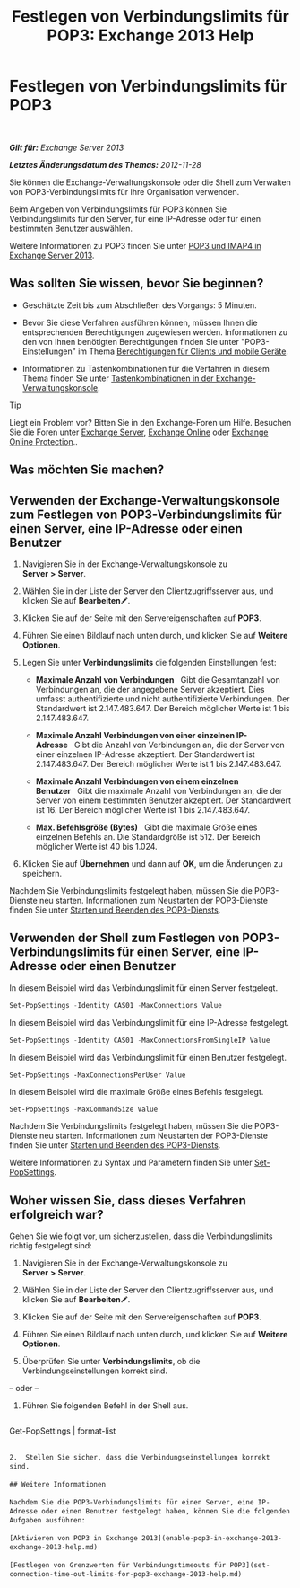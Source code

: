 ﻿---
title: 'Festlegen von Verbindungslimits für POP3: Exchange 2013 Help'
TOCTitle: Festlegen von Verbindungslimits für POP3
ms:assetid: 512d61c2-2a34-4813-92a9-875339d3388b
ms:mtpsurl: https://technet.microsoft.com/de-de/library/Aa997988(v=EXCHG.150)
ms:contentKeyID: 50554818
ms.date: 04/24/2018
mtps_version: v=EXCHG.150
ms.translationtype: HT
---

# Festlegen von Verbindungslimits für POP3

 

_**Gilt für:** Exchange Server 2013_

_**Letztes Änderungsdatum des Themas:** 2012-11-28_

Sie können die Exchange-Verwaltungskonsole oder die Shell zum Verwalten von POP3-Verbindungslimits für Ihre Organisation verwenden.

Beim Angeben von Verbindungslimits für POP3 können Sie Verbindungslimits für den Server, für eine IP-Adresse oder für einen bestimmten Benutzer auswählen.

Weitere Informationen zu POP3 finden Sie unter [POP3 und IMAP4 in Exchange Server 2013](pop3-and-imap4-in-exchange-server-2013-exchange-2013-help.md).

## Was sollten Sie wissen, bevor Sie beginnen?

  - Geschätzte Zeit bis zum Abschließen des Vorgangs: 5 Minuten.

  - Bevor Sie diese Verfahren ausführen können, müssen Ihnen die entsprechenden Berechtigungen zugewiesen werden. Informationen zu den von Ihnen benötigten Berechtigungen finden Sie unter "POP3-Einstellungen" im Thema [Berechtigungen für Clients und mobile Geräte](clients-and-mobile-devices-permissions-exchange-2013-help.md).

  - Informationen zu Tastenkombinationen für die Verfahren in diesem Thema finden Sie unter [Tastenkombinationen in der Exchange-Verwaltungskonsole](keyboard-shortcuts-in-the-exchange-admin-center-exchange-online-protection-help.md).


> [!TIP]
> Liegt ein Problem vor? Bitten Sie in den Exchange-Foren um Hilfe. Besuchen Sie die Foren unter <A href="https://go.microsoft.com/fwlink/p/?linkid=60612">Exchange Server</A>, <A href="https://go.microsoft.com/fwlink/p/?linkid=267542">Exchange Online</A> oder <A href="https://go.microsoft.com/fwlink/p/?linkid=285351">Exchange Online Protection</A>..



## Was möchten Sie machen?

## Verwenden der Exchange-Verwaltungskonsole zum Festlegen von POP3-Verbindungslimits für einen Server, eine IP-Adresse oder einen Benutzer

1.  Navigieren Sie in der Exchange-Verwaltungskonsole zu **Server** **\>** **Server**.

2.  Wählen Sie in der Liste der Server den Clientzugriffsserver aus, und klicken Sie auf **Bearbeiten**![Bearbeitungssymbol](images/Bb124582.6f53ccb2-1f13-4c02-bea0-30690e6ea71d(EXCHG.150).gif "Bearbeitungssymbol").

3.  Klicken Sie auf der Seite mit den Servereigenschaften auf **POP3**.

4.  Führen Sie einen Bildlauf nach unten durch, und klicken Sie auf **Weitere Optionen**.

5.  Legen Sie unter **Verbindungslimits** die folgenden Einstellungen fest:
    
      - **Maximale Anzahl von Verbindungen**   Gibt die Gesamtanzahl von Verbindungen an, die der angegebene Server akzeptiert. Dies umfasst authentifizierte und nicht authentifizierte Verbindungen. Der Standardwert ist 2.147.483.647. Der Bereich möglicher Werte ist 1 bis 2.147.483.647.
    
      - **Maximale Anzahl Verbindungen von einer einzelnen IP-Adresse**   Gibt die Anzahl von Verbindungen an, die der Server von einer einzelnen IP-Adresse akzeptiert. Der Standardwert ist 2.147.483.647. Der Bereich möglicher Werte ist 1 bis 2.147.483.647.
    
      - **Maximale Anzahl Verbindungen von einem einzelnen Benutzer**   Gibt die maximale Anzahl von Verbindungen an, die der Server von einem bestimmten Benutzer akzeptiert. Der Standardwert ist 16. Der Bereich möglicher Werte ist 1 bis 2.147.483.647.
    
      - **Max. Befehlsgröße (Bytes)**   Gibt die maximale Größe eines einzelnen Befehls an. Die Standardgröße ist 512. Der Bereich möglicher Werte ist 40 bis 1.024.

6.  Klicken Sie auf **Übernehmen** und dann auf **OK**, um die Änderungen zu speichern.

Nachdem Sie Verbindungslimits festgelegt haben, müssen Sie die POP3-Dienste neu starten. Informationen zum Neustarten der POP3-Dienste finden Sie unter [Starten und Beenden des POP3-Diensts](start-and-stop-the-pop3-services-exchange-2013-help.md).

## Verwenden der Shell zum Festlegen von POP3-Verbindungslimits für einen Server, eine IP-Adresse oder einen Benutzer

In diesem Beispiel wird das Verbindungslimit für einen Server festgelegt.

```powershell
Set-PopSettings -Identity CAS01 -MaxConnections Value
```

In diesem Beispiel wird das Verbindungslimit für eine IP-Adresse festgelegt.

```powershell
Set-PopSettings -Identity CAS01 -MaxConnectionsFromSingleIP Value
```

In diesem Beispiel wird das Verbindungslimit für einen Benutzer festgelegt.

    Set-PopSettings -MaxConnectionsPerUser Value 

In diesem Beispiel wird die maximale Größe eines Befehls festgelegt.

```powershell
Set-PopSettings -MaxCommandSize Value
```

Nachdem Sie Verbindungslimits festgelegt haben, müssen Sie die POP3-Dienste neu starten. Informationen zum Neustarten der POP3-Dienste finden Sie unter [Starten und Beenden des POP3-Diensts](start-and-stop-the-pop3-services-exchange-2013-help.md).

Weitere Informationen zu Syntax und Parametern finden Sie unter [Set-PopSettings](https://technet.microsoft.com/de-de/library/aa997154\(v=exchg.150\)).

## Woher wissen Sie, dass dieses Verfahren erfolgreich war?

Gehen Sie wie folgt vor, um sicherzustellen, dass die Verbindungslimits richtig festgelegt sind:

1.  Navigieren Sie in der Exchange-Verwaltungskonsole zu **Server** **\>** **Server**.

2.  Wählen Sie in der Liste der Server den Clientzugriffsserver aus, und klicken Sie auf **Bearbeiten**![Bearbeitungssymbol](images/Bb124582.6f53ccb2-1f13-4c02-bea0-30690e6ea71d(EXCHG.150).gif "Bearbeitungssymbol").

3.  Klicken Sie auf der Seite mit den Servereigenschaften auf **POP3**.

4.  Führen Sie einen Bildlauf nach unten durch, und klicken Sie auf **Weitere Optionen**.

5.  Überprüfen Sie unter **Verbindungslimits**, ob die Verbindungseinstellungen korrekt sind.

– oder –

1.  Führen Sie folgenden Befehl in der Shell aus.
    
    ```powershell
Get-PopSettings | format-list
```

2.  Stellen Sie sicher, dass die Verbindungseinstellungen korrekt sind.

## Weitere Informationen

Nachdem Sie die POP3-Verbindungslimits für einen Server, eine IP-Adresse oder einen Benutzer festgelegt haben, können Sie die folgenden Aufgaben ausführen:

[Aktivieren von POP3 in Exchange 2013](enable-pop3-in-exchange-2013-exchange-2013-help.md)

[Festlegen von Grenzwerten für Verbindungstimeouts für POP3](set-connection-time-out-limits-for-pop3-exchange-2013-help.md)

